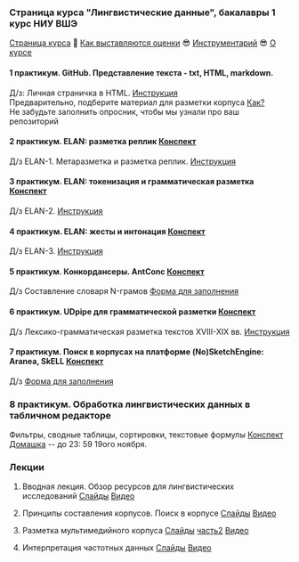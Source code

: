 ### Страница курса "Лингвистические данные", бакалавры 1 курс НИУ ВШЭ

<a href="https://olesar.github.io/lingdata">Страница курса</a> &#129303; [Как выставляются оценки](about-grades.md) &#128526; [Инструментарий](about-tools.md) &#128526; [О курсе](about.md)   

#### 1 практикум. GitHub. Представление текста - txt, HTML, markdown. 

Д/з: Личная страничка в HTML. [Инструкция](hw1-html.md)  
Предварительно, подберите материал для разметки корпуса [Как?](livecorpus-intro.md)  
Не забудьте заполнить опросник, чтобы мы узнали про ваш репозиторий

#### 2 практикум. ELAN: разметка реплик  [Конспект](practicum-elan.md)
Д/з ELAN-1. Метаразметка и разметка реплик. [Инструкция](hw2-metadata-transcripts.md)  

#### 3 практикум. ELAN: токенизация и грамматическая разметка  [Конспект](practicum-elan-textgrid.md)
Д/з ELAN-2. [Инструкция](hw3-elan-tokens.md)  

#### 4 практикум. ELAN: жесты и интонация   [Конспект](practicum-elan-intonation.md)
Д/з ELAN-3. [Инструкция](hw4-elan-gestures.md)  

#### 5 практикум. Конкордансеры. AntConc [Конспект](practicum-antconc.md)  
Д/з Cоставление словаря N-грамов [Форма для заполнения](https://forms.gle/3AkeV5T621TgtPeFA)    

#### 6 практикум. UDpipe для грамматической разметки [Конспект](practicum-udpipe.md)  
Д/з Лексико-грамматическая разметка текстов XVIII-XIX вв. [Инструкция](hw6-lemming.md)   

#### 7 практикум. Поиск в корпусах на платформе (No)SketchEngine: Aranea, SkELL [Конспект](practicum-web-corpora.md)  
Д/з [Форма для заполнения](https://forms.gle/QJx7Gf2tyMLz4Zmz7)  

### 8 практикум. Обработка лингвистических данных в табличном редакторе
Фильтры, сводные таблицы, сортировки, текстовые формулы [Конспект](practicum-spreadsheets.md)  [Домашка](https://github.com/olesar/lingdata/blob/gh-pages/hw8.md) -- до 23: 59 19ого ноября.

### Лекции

1. Вводная лекция. Обзор ресурсов для лингвистических исследований   [Слайды](1LingResources.pdf) [Видео](https://disk.yandex.ru/d/lqBUGbEU9X2wZg)  

2. Принципы составления корпусов. Поиск в корпусе [Слайды](2Corpora.pdf) [Видео](https://disk.yandex.ru/d/lqBUGbEU9X2wZg)  

3. Разметка мультимедийного корпуса  [Слайды](3MultimediaIntro.pdf) [часть2](3Multimedia.pdf) [Видео](https://disk.yandex.ru/d/lqBUGbEU9X2wZg)   

4. Интерпретация частотных данных [Слайды](4Quantitative.pdf) [Видео](https://disk.yandex.ru/d/lqBUGbEU9X2wZg)     
